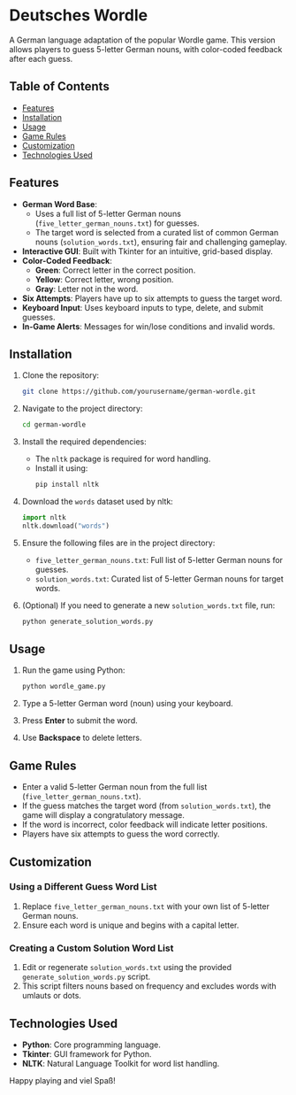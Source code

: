 # Deutsches Wordle

A German language adaptation of the popular Wordle game. This version allows players to guess 5-letter German nouns, with color-coded feedback after each guess.

## Table of Contents
- [Features](#features)
- [Installation](#installation)
- [Usage](#usage)
- [Game Rules](#game-rules)
- [Customization](#customization)
- [Technologies Used](#technologies-used)

## Features
- **German Word Base**: 
  - Uses a full list of 5-letter German nouns (`five_letter_german_nouns.txt`) for guesses.
  - The target word is selected from a curated list of common German nouns (`solution_words.txt`), ensuring fair and challenging gameplay.
- **Interactive GUI**: Built with Tkinter for an intuitive, grid-based display.
- **Color-Coded Feedback**:
  - **Green**: Correct letter in the correct position.
  - **Yellow**: Correct letter, wrong position.
  - **Gray**: Letter not in the word.
- **Six Attempts**: Players have up to six attempts to guess the target word.
- **Keyboard Input**: Uses keyboard inputs to type, delete, and submit guesses.
- **In-Game Alerts**: Messages for win/lose conditions and invalid words.

## Installation
1. Clone the repository:
   ```bash
   git clone https://github.com/yourusername/german-wordle.git
   ```
2. Navigate to the project directory:
   ```bash
   cd german-wordle
   ```
3. Install the required dependencies:
   - The `nltk` package is required for word handling.
   - Install it using:
     ```bash
     pip install nltk
     ```

4. Download the `words` dataset used by nltk:
   ```python
   import nltk
   nltk.download("words")
   ```

5. Ensure the following files are in the project directory:
   - `five_letter_german_nouns.txt`: Full list of 5-letter German nouns for guesses.
   - `solution_words.txt`: Curated list of 5-letter German nouns for target words.

6. (Optional) If you need to generate a new `solution_words.txt` file, run:
   ```bash
   python generate_solution_words.py
   ```

## Usage
1. Run the game using Python:
   ```bash
   python wordle_game.py
   ```

2. Type a 5-letter German word (noun) using your keyboard.
3. Press **Enter** to submit the word.
4. Use **Backspace** to delete letters.

## Game Rules
- Enter a valid 5-letter German noun from the full list (`five_letter_german_nouns.txt`).
- If the guess matches the target word (from `solution_words.txt`), the game will display a congratulatory message.
- If the word is incorrect, color feedback will indicate letter positions.
- Players have six attempts to guess the word correctly.

## Customization
### Using a Different Guess Word List
1. Replace `five_letter_german_nouns.txt` with your own list of 5-letter German nouns.
2. Ensure each word is unique and begins with a capital letter.

### Creating a Custom Solution Word List
1. Edit or regenerate `solution_words.txt` using the provided `generate_solution_words.py` script.
2. This script filters nouns based on frequency and excludes words with umlauts or dots.

## Technologies Used
- **Python**: Core programming language.
- **Tkinter**: GUI framework for Python.
- **NLTK**: Natural Language Toolkit for word list handling.


Happy playing and viel Spaß!